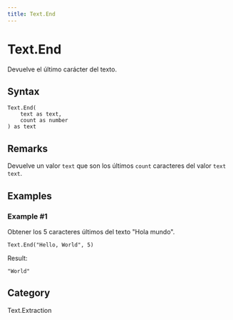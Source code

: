 ```yaml
---
title: Text.End
---
```


# Text.End


Devuelve el último carácter del texto.


## Syntax

```powerquery
Text.End(
    text as text,
    count as number
) as text
```


## Remarks

Devuelve un valor <code>text</code> que son los últimos <code>count</code> caracteres del valor <code>text</code> <code>text</code>.


## Examples

### Example #1 
Obtener los 5 caracteres últimos del texto &#34;Hola mundo&#34;.
```powerquery
Text.End("Hello, World", 5)
```

Result: 
```powerquery
"World"
```




## Category
Text.Extraction

